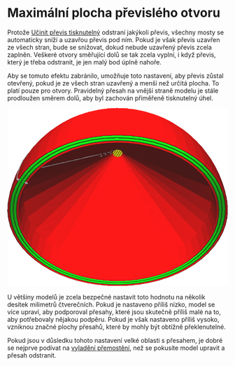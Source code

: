 Maximální plocha převislého otvoru
====
Protože [Učinit převis tisknutelný](conical_overhang_enabled.md) odstraní jakýkoli převis, všechny mosty se automaticky sníží a uzavřou převis pod ním. Pokud je však převis uzavřen ze všech stran, bude se snižovat, dokud nebude uzavřený převis zcela zaplněn. Veškeré otvory směřující dolů se tak zcela vyplní, i když převis, který je třeba odstranit, je jen malý bod úplně nahoře.

Aby se tomuto efektu zabránilo, umožňuje toto nastavení, aby převis zůstal otevřený, pokud je ze všech stran uzavřený a menší než určitá plocha. To platí pouze pro otvory. Pravidelný přesah na vnější straně modelu je stále prodloužen směrem dolů, aby byl zachován přiměřeně tisknutelný úhel.

![Malý bod nahoře může zůstat převislý, aby se tento otvor nezaplnil](../../../articles/images/conical_overhang_hole_size.png)

U většiny modelů je zcela bezpečné nastavit toto hodnotu na několik desítek milimetrů čtverečních. Pokud je nastaveno příliš nízko, model se více upraví, aby podporoval přesahy, které jsou skutečně příliš malé na to, aby potřebovaly nějakou podpěru. Pokud je však nastaveno příliš vysoko, vzniknou značné plochy přesahů, které by mohly být obtížně překlenutelné.

Pokud jsou v důsledku tohoto nastavení velké oblasti s přesahem, je dobré se nejprve podívat na [vyladění přemostění](bridge_settings_enabled.md), než se pokusíte model upravit a přesah odstranit.